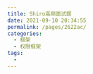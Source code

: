 ```yaml
---
title: Shiro高频面试题
date: 2021-09-10 20:34:55
permalink: /pages/2622ac/
categories:
  - 框架
  - 权限框架
tags:
  - 
---
```

